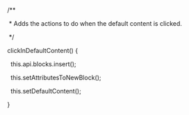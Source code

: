   /**

   * Adds the actions to do when the default content is clicked.

   */

  clickInDefaultContent() {

    this.api.blocks.insert();

    this.setAttributesToNewBlock();

    this.setDefaultContent();

  }